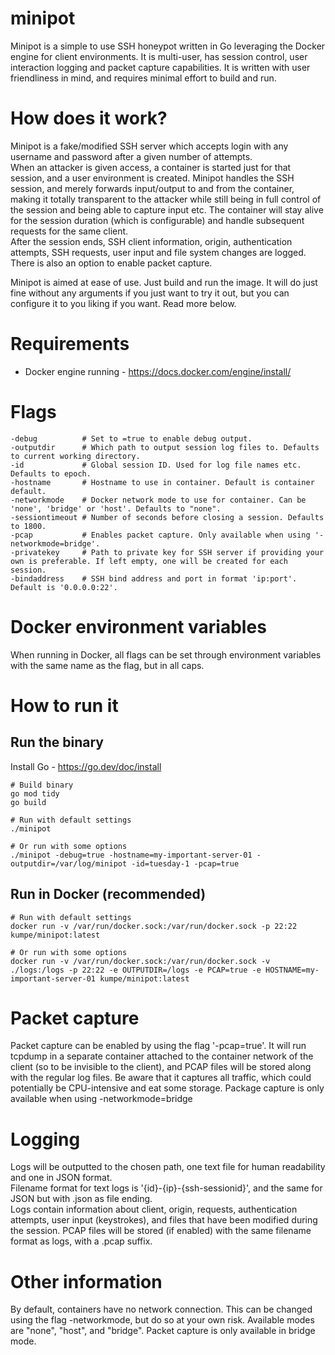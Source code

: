 # minipot

Minipot is a simple to use SSH honeypot written in Go leveraging the Docker engine for client environments. It is multi-user, has session control, user interaction logging and packet capture capabilities. It is written with user friendliness in mind, and requires minimal effort to build and run. 

# How does it work?
Minipot is a fake/modified SSH server which accepts login with any username and password after a given number of attempts.  
When an attacker is given access, a container is started just for that session, and a user environment is created.
Minipot handles the SSH session, and merely forwards input/output to and from the container, making it totally transparent to the attacker while still being in full control of the session and being able to capture input etc.
The container will stay alive for the session duration (which is configurable) and handle subsequent requests for the same client.  
After the session ends, SSH client information, origin, authentication attempts, SSH requests, user input and file system changes are logged. There is also an option to enable packet capture.

Minipot is aimed at ease of use. Just build and run the image. It will do just fine without any arguments if you just want to try it out, but you can configure it to you liking if you want. Read more below.

# Requirements
* Docker engine running - https://docs.docker.com/engine/install/

# Flags
```
-debug          # Set to =true to enable debug output.
-outputdir      # Which path to output session log files to. Defaults to current working directory.
-id             # Global session ID. Used for log file names etc. Defaults to epoch.
-hostname       # Hostname to use in container. Default is container default.
-networkmode    # Docker network mode to use for container. Can be 'none', 'bridge' or 'host'. Defaults to "none". 
-sessiontimeout # Number of seconds before closing a session. Defaults to 1800.
-pcap           # Enables packet capture. Only available when using '-networkmode=bridge'.
-privatekey     # Path to private key for SSH server if providing your own is preferable. If left empty, one will be created for each session.
-bindaddress    # SSH bind address and port in format 'ip:port'. Default is '0.0.0.0:22'.
```

# Docker environment variables
When running in Docker, all flags can be set through environment variables with the same name as the flag, but in all caps.

# How to run it

## Run the binary

Install Go - https://go.dev/doc/install

```
# Build binary
go mod tidy
go build
```

```
# Run with default settings
./minipot

# Or run with some options
./minipot -debug=true -hostname=my-important-server-01 -outputdir=/var/log/minipot -id=tuesday-1 -pcap=true
```

## Run in Docker (recommended)

```
# Run with default settings
docker run -v /var/run/docker.sock:/var/run/docker.sock -p 22:22 kumpe/minipot:latest
```

```
# Or run with some options
docker run -v /var/run/docker.sock:/var/run/docker.sock -v ./logs:/logs -p 22:22 -e OUTPUTDIR=/logs -e PCAP=true -e HOSTNAME=my-important-server-01 kumpe/minipot:latest
```

# Packet capture
Packet capture can be enabled by using the flag '-pcap=true'. It will run tcpdump in a separate container attached to the container network of the client (so to be invisible to the client), and PCAP files will be stored along with the regular log files. Be aware that it captures all traffic, which could potentially be CPU-intensive and eat some storage.
Package capture is only available when using -networkmode=bridge

# Logging
Logs will be outputted to the chosen path, one text file for human readability and one in JSON format.  
Filename format for text logs is '{id}-{ip}-{ssh-sessionid}', and the same for JSON but with .json as file ending.  
Logs contain information about client, origin, requests, authentication attempts, user input (keystrokes), and files that have been modified during the session. 
PCAP files will be stored (if enabled) with the same filename format as logs, with a .pcap suffix.

# Other information
By default, containers have no network connection. This can be changed using the flag -networkmode, but do so at your own risk. Available modes are "none", "host", and "bridge". Packet capture is only available in bridge mode.
